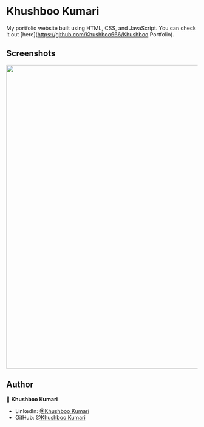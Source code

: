# Khushboo Kumari

My portfolio website built using HTML, CSS, and JavaScript. You can check it out [here](https://github.com/Khushboo666/Khushboo Portfolio).



## Screenshots

<p float="center">
    <img src="https://github.com/Khushboo666/Khushboo-Portfolio/tree/main/Portfolia#Screenshots" width="800">
</p>



## Author

👤 **Khushboo Kumari**

* LinkedIn: [@Khushboo Kumari](https://www.linkedin.com/in/khushboo-kumari512/)
* GitHub: [@Khushboo Kumari](https://github.com/Khushboo666)
